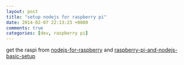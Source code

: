 ```yaml
---
layout: post
title: "setup nodejs for raspberry pi"
date: 2014-02-07 22:13:23 +0800
comments: true
categories: [dev, raspberry pi]
---
```


get the raspi from [nodejs-for-raspberry](https://gist.github.com/adammw/3245130) and [raspberry-pi-and-nodejs-basic-setup](http://blog.rueedlinger.ch/2013/03/raspberry-pi-and-nodejs-basic-setup/)



